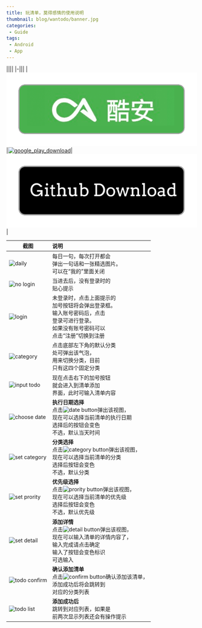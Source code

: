 ```yaml
---
title: 玩清单，莫得感情的使用说明
thumbnail: blog/wantodo/banner.jpg
categories:
 - Guide
tags:
 - Android
 - App
---
```


||||
|-|||
|[![coolapk][-1]][0]|[![google_play_download][-2]][-4]|[![github_download][-3]][-5]|

|截图|说明|
|-|:-|
|![daily][1]|每日一句，每次打开都会<br>弹出一句话和一张精选图片。<br>可以在“我的”里面关闭|
|![no login][2]|当进去后，没有登录时的<br>贴心提示|
|![login][3]|未登录时，点击上面提示的<br>加号按钮将会弹出登录框。<br>输入账号密码后，点击<br>登录可进行登录。<br>如果没有账号密码可以<br>点击“注册”切换到注册|
|![category][4]|点击底部左下角的默认分类<br>处可弹出该气泡，<br>用来切换分类，目前<br>只有这四个固定分类|
|![input todo][5]|现在点击右下的加号按钮<br>就会进入到清单添加<br>界面，此时可输入清单内容|
|![choose date][6]|**执行日期选择**<br>点击![date button][7]弹出该视图，<br>现在可以选择当前清单的执行日期<br>选择后的按钮会变色<br>不选，默认当天时间|
|![set category][8]|**分类选择**<br>点击![category button][9]弹出该视图，<br>现在可以选择当前清单的分类<br>选择后按钮会变色<br>不选，默认分类|
|![set prority][10]|**优先级选择**<br>点击![prority button][11]弹出该视图，<br>现在可以选择当前清单的优先级<br>选择后按钮会变色<br>不选，默认优先级|
|![set detail][12]|**添加详情**<br>点击![detail button][13]弹出该视图，<br>现在可以输入清单的详情内容了，<br>输入完成请点击确定<br>输入了按钮会变色标识<br>可选输入|
|![todo confirm][14]|**确认添加清单**<br>点击![confirm button][15]确认添加该清单，<br>添加成功后将会跳转到<br>对应的分类列表|
|![todo list][16]|**添加成功后**<br>跳转到对应列表，如果是<br>前两次显示列表还会有操作提示|

[-5]: https://github.com/xujiaji/Todo/releases
[-4]: https://play.google.com/store/apps/details?id=com.xujiaji.todo
[-3]: github/github_download.png
[-2]: github/google_play_download.png
[-1]: github/coolapk_download.png
[0]: https://www.coolapk.com/apk/com.xujiaji.todo
[1]: blog/wantodo/daily.png
[2]: blog/wantodo/no_login.png
[3]: blog/wantodo/login.png
[4]: blog/wantodo/category.png
[5]: blog/wantodo/input_todo.png
[6]: blog/wantodo/choose_date.png
[7]: blog/wantodo/btn_date.jpg
[8]: blog/wantodo/set_category.png
[9]: blog/wantodo/btn_category.jpg
[10]: blog/wantodo/set_prority.png
[11]: blog/wantodo/btn_prority.jpg
[12]: blog/wantodo/set_detail.png
[13]: blog/wantodo/btn_detail.jpg
[14]: blog/wantodo/todo_confirm.png
[15]: blog/wantodo/btn_send.jpg
[16]: blog/wantodo/todo_finished.png
